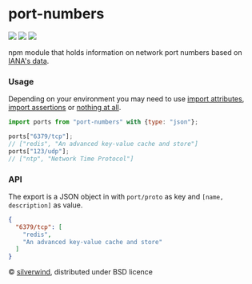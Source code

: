 # port-numbers
[![](https://img.shields.io/npm/v/port-numbers.svg?style=flat)](https://www.npmjs.org/package/port-numbers) [![](https://img.shields.io/npm/dm/port-numbers.svg)](https://www.npmjs.org/package/port-numbers) [![](https://packagephobia.com/badge?p=port-numbers)](https://packagephobia.com/result?p=port-numbers)

npm module that holds information on network port numbers based on [IANA's data](http://www.iana.org/assignments/service-names-port-numbers/service-names-port-numbers.xhtml).

### Usage

Depending on your environment you may need to use [import attributes](https://github.com/tc39/proposal-import-attributes), [import assertions](https://nodejs.org/api/esm.html#import-assertions) or [nothing at all](https://bun.sh/guides/runtime/import-json).


```js
import ports from "port-numbers" with {type: "json"};

ports["6379/tcp"];
// ["redis", "An advanced key-value cache and store"]
ports["123/udp"];
// ["ntp", "Network Time Protocol"]
```

### API

The export is a JSON object in with `port/proto` as key and `[name, description]` as value.

```json
{
  "6379/tcp": [
    "redis",
    "An advanced key-value cache and store"
  ]
}
```

© [silverwind](https://github.com/silverwind), distributed under BSD licence
